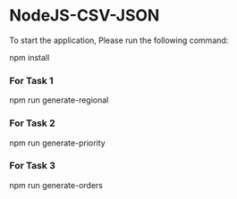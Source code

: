 # NodeJS-CSV-JSON

To start the application, Please run the following command:

npm install

### For Task 1

npm run generate-regional

### For Task 2

npm run generate-priority

### For Task 3

npm run generate-orders
